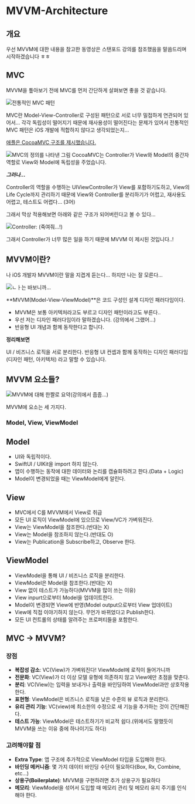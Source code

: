 # MVVM-Architecture

## 개요
우선 MVVM에 대한 내용을 참고한 동영상은 스탠포드 강의를 참조했음을 말씀드리며 시작하겠습니다 ㅎㅎ

## MVC
MVVM을 톺아보기 전에 MVC를 먼저 간단하게 살펴보면 좋을 것 같습니다.

![전통적인 MVC 패턴](https://miro.medium.com/max/1400/0*WCDg9vbLjdz_YZGf.png)

MVC란 Model-View-Controller로 구성된 패턴으로 서로 너무 밀접하게 연관되어 있어서… 각각 독립성이 떨어지기 때문에 재사용성이 떨어진다는 문제가 있어서 전통적인 MVC 패턴은 iOS 개발에 적합하지 않다고 생각되었는지…

[애플은 CocoaMVC 구조를 제시했습니다.](https://developer.apple.com/library/archive/documentation/General/Conceptual/CocoaEncyclopedia/Model-View-Controller/Model-View-Controller.html)

![MVC의 정의를 나타낸 그림](https://miro.medium.com/max/1178/0*yVzhg5HafOSNyWia.png)
CocoaMVC는 Controller가 View와 Model의 중간자 역할로 View와 Model에 독립성을 주었습니다.

***그러나…***

Controller의 역할을 수행하는 UIViewController가 View를 포함하기도하고, View의 Life Cycle까지 관리하기 때문에 View와 Controller를 분리하기가 어렵고, 재사용도 어렵고, 테스트도 어렵다… (3어)

그래서 막상 적용해보면 아래와 같은 구조가 되어버린다고 볼 수 있다…

![Controller: (죽여줘…!)](https://miro.medium.com/max/1400/0*sIipVDYCVCtJyK3T.PNG)

그래서 Controller가 너무 많은 일을 하기 때문에 MVVM 이 제시된 것입니다..!

## MVVM이란?
나 iOS 개발자 MVVM이란 말을 지겹게 듣는다… 하지만 나는 잘 모른다…

![ㄴㅏ는 바보니까…](https://miro.medium.com/max/558/0*RB_fbqSCIlE9XcW9.jpg)

**MVVM(Model-View-ViewModel)**은 코드 구성인 설계 디자인 패러다임이다.

* MVVM은 보통 아키텍처라고도 부르고 디자인 패턴이라고도 부른다..
* 우선 저는 디자인 패러다임이라 말하겠습니다. (강의에서 그랬어…)
* 반응형 UI 개념과 함께 동작한다고 합니다.

**정리해보면**

UI / 비즈니스 로직을 서로 분리한다.
반응형 UI 컨셉과 함께 동작하는 디자인 패러다임(디자인 패턴, 아키텍처)
라고 말할 수 있습니다.

## MVVM 요소들?

![MVVM에 대해 한짤로 요약(강의에서 줍줍…)](https://miro.medium.com/max/1400/0*rVEv5bPK21zvpu_8)

MVVM에 요소는 세 가지다. 

### Model, View, ViewModel

## Model

* UI와 독립적이다.
* SwiftUI / UIKit을 import 하지 않는다.
* 앱이 수행하는 동작에 대한 데이터와 논리를 캡슐화하려고 한다.(Data + Logic)
* Model이 변경되었을 때는 ViewModel에게 알린다.

## View
* MVC에서 C를 MVVM에서 View로 취급
* 모든 UI 로직이 ViewModel에 있으므로 View/VC가 가벼워진다.
* View는 ViewModel을 참조한다.(반대는 X)
* View는 Model을 참조하지 않는다.(반대도 O)
* View는 Publication을 Subscribe하고, Observe 한다.

## ViewModel
* ViewModel을 통해 UI / 비즈니스 로직을 분리한다.
* ViewModel은 Model을 참조한다.(반대는 X)
* View 없이 테스트가 가능하다(MVVM을 많이 쓰는 이유)
* View inpurt으로부터 Model을 업데이트한다.
* Model이 변경되면 View에 반영(Model output으로부터 View 업데이트)
* View에 직접 이야기하지 않는다. 무언가 바뀌었다고 Publish한다.
* 모든 UI 컨트롤의 상태를 알려주는 프로퍼티들을 포함한다.

## MVC -> MVVM?
### 장점
* **복잡성 감소**: VC(View)가 가벼워진다! ViewModel에 로직이 들어가니까
* **전문화**: VC(View)가 더 이상 모델 유형에 의존하지 않고 View에만 초점을 맞춘다.
* **분리**: VC(View)는 입력을 보내거나 출력을 바인딩하여 ViewModel과만 상호작용한다.
* **표현형**: ViewModel은 비즈니스 로직을 낮은 수준의 뷰 로직과 분리한다.
* **유리 관리 기능**: VC(view)에 최소한의 수정으로 새 기능을 추가하는 것이 간단해진다.
* **테스트 가능**: ViewModel은 테스트하기가 비교적 쉽다.(위에서도 말했듯이 MVVM을 쓰는 이유 중에 하나이기도 하다)

### 고려해야할 점
* **Extra Type**: 앱 구조에 추가적으로 ViewModel 타입을 도입해야 한다.
* **바인딩 메커니즘**: 몇 가지 데이터 바인딩 수단이 필요하다(Box, Rx, Combine, etc…)
* **상용구(Boilerplate)**: MVVM을 구현하려면 추가 상용구가 필요하다
* **메모리**: ViewModel을 섞어서 도입할 때 메모리 관리 및 메모리 유지 주기를 인식해야 한다.
